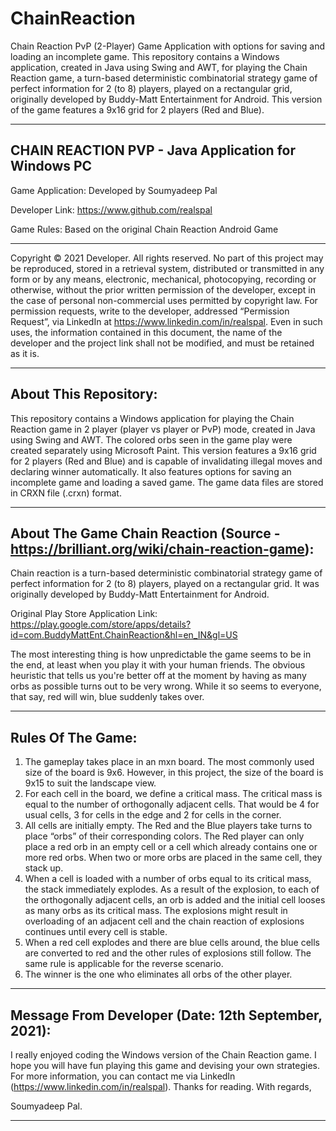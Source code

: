 # ChainReaction
Chain Reaction PvP (2-Player) Game Application with options for saving and loading an incomplete game. This repository contains a Windows application, created in Java using Swing and AWT, for playing the Chain Reaction game, a turn-based deterministic combinatorial strategy game of perfect information for 2 (to 8) players, played on a rectangular grid, originally developed by Buddy-Matt Entertainment for Android. This version of the game features a 9x16 grid for 2 players (Red and Blue).

-----------------------------------------------------------------------------------------------

CHAIN REACTION PVP - Java Application for Windows PC
-----------------------------------------------------------------------------------------------

Game Application: Developed by Soumyadeep Pal

Developer Link: https://www.github.com/realspal

Game Rules: Based on the original Chain Reaction Android Game

-----------------------------------------------------------------------------------------------

Copyright © 2021 Developer. All rights reserved. No part of this project may be reproduced, stored in a retrieval system, distributed or transmitted in any form or by any means,  electronic, mechanical, photocopying, recording or otherwise, without the prior written permission of the developer, except in the case of personal non-commercial uses permitted by copyright law. For permission requests, write to the developer, addressed “Permission Request”, via LinkedIn at https://www.linkedin.com/in/realspal. Even in such uses, the information contained in this document, the name of the developer and the project link shall not be modified, and must be retained as it is.

-----------------------------------------------------------------------------------------------

About This Repository:
-----------------------------------------------------------------------------------------------

This repository contains a Windows application for playing the Chain Reaction game in 2 player
(player vs player or PvP) mode, created in Java using Swing and AWT. The colored orbs seen
in the game play were created separately using Microsoft Paint. This version features a 9x16
grid for 2 players (Red and Blue) and is capable of invalidating illegal moves and declaring
winner automatically. It also features options for saving an incomplete game and loading a
saved game. The game data files are stored in CRXN file (.crxn) format.

-----------------------------------------------------------------------------------------------

About The Game Chain Reaction (Source - https://brilliant.org/wiki/chain-reaction-game):
-----------------------------------------------------------------------------------------------

Chain reaction is a turn-based deterministic combinatorial strategy game of perfect
information for 2 (to 8) players, played on a rectangular grid. It was originally developed
by Buddy-Matt Entertainment for Android.

Original Play Store Application Link:
https://play.google.com/store/apps/details?id=com.BuddyMattEnt.ChainReaction&hl=en_IN&gl=US

The most interesting thing is how unpredictable the game seems to be in the end, at least
when you play it with your human friends. The obvious heuristic that tells us you're better
off at the moment by having as many orbs as possible turns out to be very wrong. While it so
seems to everyone, that say, red will win, blue suddenly takes over.

-----------------------------------------------------------------------------------------------

Rules Of The Game:
-----------------------------------------------------------------------------------------------

1. The gameplay takes place in an mxn board. The most commonly used size of the board is
   9x6. However, in this project, the size of the board is 9x15 to suit the landscape view.
2. For each cell in the board, we define a critical mass. The critical mass is equal to the
   number of orthogonally adjacent cells. That would be 4 for usual cells, 3 for cells in
   the edge and 2 for cells in the corner.
3. All cells are initially empty. The Red and the Blue players take turns to place “orbs” of
   their corresponding colors. The Red player can only place a red orb in an empty cell or a
   cell which already contains one or more red orbs. When two or more orbs are placed in the
   same cell, they stack up.
4. When a cell is loaded with a number of orbs equal to its critical mass, the stack
   immediately explodes. As a result of the explosion, to each of the orthogonally adjacent
   cells, an orb is added and the initial cell looses as many orbs as its critical mass. The
   explosions might result in overloading of an adjacent cell and the chain reaction of
   explosions continues until every cell is stable.
5. When a red cell explodes and there are blue cells around, the blue cells are converted to
   red and the other rules of explosions still follow. The same rule is applicable for the
   reverse scenario.
6. The winner is the one who eliminates all orbs of the other player.

-----------------------------------------------------------------------------------------------

Message From Developer (Date: 12th September, 2021):
-----------------------------------------------------------------------------------------------

I really enjoyed coding the Windows version of the Chain Reaction game. I hope you will have
fun playing this game and devising your own strategies. For more information, you can contact
me via LinkedIn (https://www.linkedin.com/in/realspal). Thanks for reading. With regards,

Soumyadeep Pal.

-----------------------------------------------------------------------------------------------

